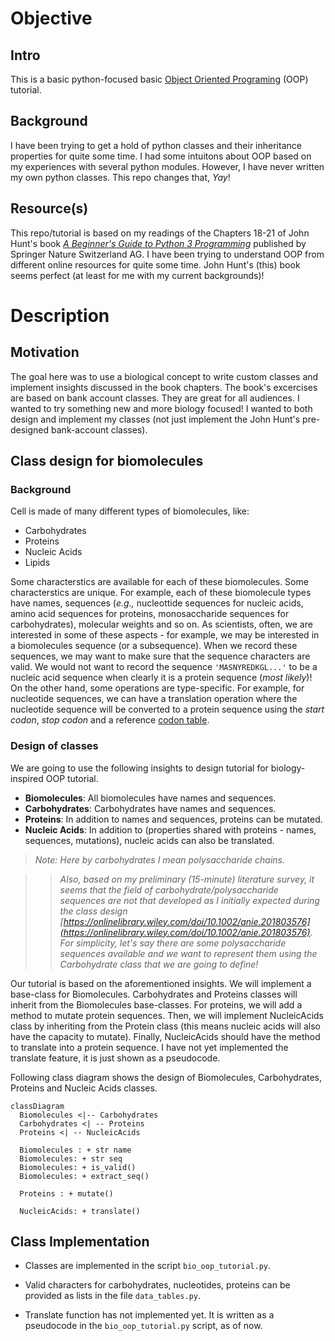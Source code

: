 # Objective

## Intro
This is a basic python-focused basic [Object Oriented Programing](https://en.wikipedia.org/wiki/Object-oriented_programming) (OOP) tutorial.

## Background
I have been trying to get a hold of python classes and their inheritance properties for quite some time. I had some intuitons about OOP based on my experiences with several python modules. However, I have never written my own python classes. This repo changes that, *Yay*! 

## Resource(s)

This repo/tutorial is based on my readings of the Chapters 18-21 of John Hunt's book [*A Beginner's Guide to Python 3 Programming*](https://doi.org/10.1007/978-3-030-20290-3_18) published by Springer Nature Switzerland AG. I have been trying to understand OOP from different online resources for quite some time. John Hunt's (this) book seems perfect (at least for me with my current backgrounds)!


# Description

## Motivation

The goal here was to use a biological concept to write custom classes and implement insights discussed in the book chapters. The book's excercises are based on bank account classes. They are great for all audiences. I wanted to try something new and more biology focused! I wanted to both design and implement my classes (not just implement the John Hunt's pre-designed bank-account classes).

## Class design for biomolecules 

### Background
Cell is made of many different types of biomolecules, like:
* Carbohydrates
* Proteins
* Nucleic Acids
* Lipids

Some characterstics are available for each of these biomolecules. Some characterstics are unique. For example, each of these biomolecule types have names, sequences (*e.g.,* nucleottide sequences for nucleic acids, amino acid sequences for proteins, monosaccharide sequences for carbohydrates), molecular weights and so on. As scientists, often, we are interested in some of these aspects - for example, we may be interested in a biomolecules sequence (or a subsequence). When we record these sequences, we may want to make sure that the sequence characters are valid. We would not want to record the sequence `'MASNYREDKGL...'` to be a nucleic acid sequence when clearly it is  a protein sequence (*most likely*)! On the other hand, some operations are type-specific. For example, for nucleotide sequences, we can have a translation operation where the nucleotide sequence will be converted to a protein sequence using the *start codon*, *stop codon* and a reference [codon table](https://en.wikipedia.org/wiki/DNA_and_RNA_codon_tables).

### Design of classes
We are going to use the following insights to design tutorial for biology-inspired OOP tutorial. 

* **Biomolecules**: All biomolecules have names and sequences. 
* **Carbohydrates**: Carbohydrates have names and sequences. 
* **Proteins**: In addition to names and sequences, proteins can be mutated.
* **Nucleic Acids**: In addition to (properties shared with proteins - names, sequences, mutations), nucleic acids can also be translated.

> *Note: Here by carbohydrates I mean polysaccharide chains.* 

> > *Also, based on my preliminary (15-minute) literature survey, it seems that the field of carbohydrate/polysaccharide sequences are not that developed as I initially expected during the class design [https://onlinelibrary.wiley.com/doi/10.1002/anie.201803576](https://onlinelibrary.wiley.com/doi/10.1002/anie.201803576). For simplicity, let's say there are some polysaccharide sequences available and we want to represent them using the Carbohydrate class that we are going to define!*

Our tutorial is based on the aforementioned insights. We will implement a base-class for Biomolecules. Carbohydrates and Proteins classes will inherit from the Biomolecules base-classes. For proteins, we will add a method to mutate protein sequences. Then, we will implement NucleicAcids class by inheriting from the Protein class (this means nucleic acids will also have the capacity to mutate). Finally, NucleicAcids should have the method to translate into a protein sequence. I have not yet implemented the translate feature, it is just shown as a pseudocode.

Following class diagram shows the design of Biomolecules, Carbohydrates, Proteins and Nucleic Acids classes.

```mermaid
classDiagram
  Biomolecules <|-- Carbohydrates
  Carbohydrates <| -- Proteins
  Proteins <| -- NucleicAcids

  Biomolecules : + str name
  Biomolecules: + str seq
  Biomolecules: + is_valid()
  Biomolecules: + extract_seq()

  Proteins : + mutate()
  
  NucleicAcids: + translate()

```

## Class Implementation

* Classes are implemented in the script `bio_oop_tutorial.py`.

* Valid characters for carbohydrates, nucleotides, proteins can be provided as lists in the file `data_tables.py`.
* Translate function has not implemented yet. It is written as a pseudocode in the `bio_oop_tutorial.py` script, as of now.